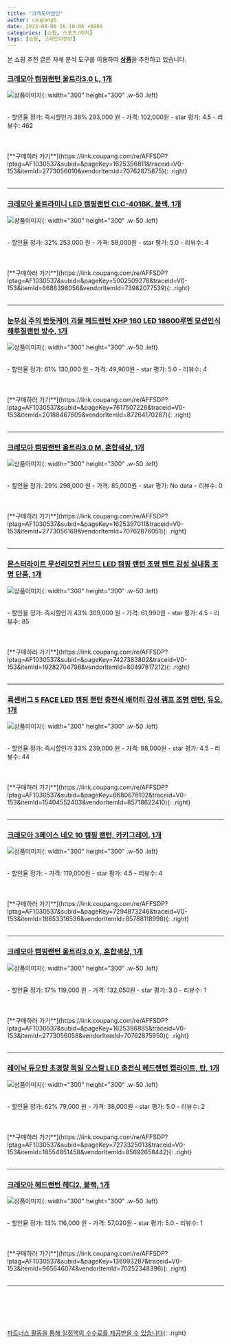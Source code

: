 ```yaml
---
title: "크레모아랜턴"
author: coupang6
date: 2023-08-08 16:10:08 +0800
categories: [쇼핑, 스포츠/레저]
tags: [쇼핑, 크레모아랜턴]
---
```


본 쇼핑 추천 글은 자체 분석 도구를 이용하여 [**상품**](https://link.coupang.com/a/bao1ui)을 추천하고 있습니다.

### [크레모아 캠핑랜턴 울트라3.0 L, 1개](https://link.coupang.com/re/AFFSDP?lptag=AF1030537&subid=&pageKey=1625396811&traceid=V0-153&itemId=2773056010&vendorItemId=70762875875)

![상품이미지](https://thumbnail10.coupangcdn.com/thumbnails/remote/230x230ex/image/retail/images/2020/05/26/14/1/1c825759-1494-4319-93e8-e5389bcd0b80.jpg){: width="300" height="300" .w-50 .left}


<br>
- 할인율 정가: 즉시할인가 38%  293,000   원
- 가격: 102,000원
- star 평가: 4.5
- 리뷰수: 462
<br>
<br>
<br>
<br>
[**구매하러 가기**](https://link.coupang.com/re/AFFSDP?lptag=AF1030537&subid=&pageKey=1625396811&traceid=V0-153&itemId=2773056010&vendorItemId=70762875875){: .right}
<br>
<br>

---

### [크레모아 울트라미니 LED 캠핑랜턴 CLC-401BK, 블랙, 1개](https://link.coupang.com/re/AFFSDP?lptag=AF1030537&subid=&pageKey=5002509278&traceid=V0-153&itemId=6688398056&vendorItemId=73982077539)

![상품이미지](https://thumbnail6.coupangcdn.com/thumbnails/remote/230x230ex/image/rs_quotation_api/gxerohiv/9272e6cefcb849389fdc26bb20b9b356.jpg){: width="300" height="300" .w-50 .left}


<br>
- 할인율 정가: 32%  253,000   원
- 가격: 59,000원
- star 평가: 5.0
- 리뷰수: 4
<br>
<br>
<br>
<br>
[**구매하러 가기**](https://link.coupang.com/re/AFFSDP?lptag=AF1030537&subid=&pageKey=5002509278&traceid=V0-153&itemId=6688398056&vendorItemId=73982077539){: .right}
<br>
<br>

---

### [눈부심 주의 반듯케어 괴물 헤드랜턴 XHP 160 LED 18600루멘 모션인식 해루질랜턴 방수, 1개](https://link.coupang.com/re/AFFSDP?lptag=AF1030537&subid=&pageKey=7617507226&traceid=V0-153&itemId=20188467605&vendorItemId=87264170287)

![상품이미지](https://thumbnail6.coupangcdn.com/thumbnails/remote/230x230ex/image/vendor_inventory/3181/26b199318d49c5daf87dacbe642b374a2ff1ee5a4b40935b878b215f9171.png){: width="300" height="300" .w-50 .left}


<br>
- 할인율 정가: 61%  130,000   원
- 가격: 49,900원
- star 평가: 5.0
- 리뷰수: 4
<br>
<br>
<br>
<br>
[**구매하러 가기**](https://link.coupang.com/re/AFFSDP?lptag=AF1030537&subid=&pageKey=7617507226&traceid=V0-153&itemId=20188467605&vendorItemId=87264170287){: .right}
<br>
<br>

---

### [크레모아 캠핑랜턴 울트라3.0 M, 혼합색상, 1개](https://link.coupang.com/re/AFFSDP?lptag=AF1030537&subid=&pageKey=1625397011&traceid=V0-153&itemId=2773056169&vendorItemId=70762876051)

![상품이미지](https://thumbnail6.coupangcdn.com/thumbnails/remote/230x230ex/image/retail/images/2020/05/26/14/3/73a2248f-4a5a-49c1-8538-fa28c65f6712.jpg){: width="300" height="300" .w-50 .left}


<br>
- 할인율 정가: 29%  298,000   원
- 가격: 85,000원
- star 평가: No data
- 리뷰수: 0
<br>
<br>
<br>
<br>
[**구매하러 가기**](https://link.coupang.com/re/AFFSDP?lptag=AF1030537&subid=&pageKey=1625397011&traceid=V0-153&itemId=2773056169&vendorItemId=70762876051){: .right}
<br>
<br>

---

### [몬스터라이트 무선리모컨 커브드 LED 캠핑 랜턴 조명 텐트 감성 실내등 조명 단품, 1개](https://link.coupang.com/re/AFFSDP?lptag=AF1030537&subid=&pageKey=7427383802&traceid=V0-153&itemId=19282704798&vendorItemId=80497817212)

![상품이미지](https://thumbnail7.coupangcdn.com/thumbnails/remote/230x230ex/image/vendor_inventory/99b0/6a6f249bc090f7a914372f0bb6bc1d187f97ed6b8d91c4539a5dc76a5870.jpg){: width="300" height="300" .w-50 .left}


<br>
- 할인율 정가: 즉시할인가 43%  309,000   원
- 가격: 61,990원
- star 평가: 4.5
- 리뷰수: 85
<br>
<br>
<br>
<br>
[**구매하러 가기**](https://link.coupang.com/re/AFFSDP?lptag=AF1030537&subid=&pageKey=7427383802&traceid=V0-153&itemId=19282704798&vendorItemId=80497817212){: .right}
<br>
<br>

---

### [룩센버그 5 FACE LED 캠핑 랜턴 충전식 배터리 감성 램프 조명 렌턴, 듀오, 1개](https://link.coupang.com/re/AFFSDP?lptag=AF1030537&subid=&pageKey=6680678102&traceid=V0-153&itemId=15404552403&vendorItemId=85718622410)

![상품이미지](https://thumbnail6.coupangcdn.com/thumbnails/remote/230x230ex/image/vendor_inventory/9087/d83a1c3dfdc7e46259b6441a832d8c08ae025694214f03ce608b0a3257f2.jpg){: width="300" height="300" .w-50 .left}


<br>
- 할인율 정가: 즉시할인가 33%  239,000   원
- 가격: 98,000원
- star 평가: 4.5
- 리뷰수: 44
<br>
<br>
<br>
<br>
[**구매하러 가기**](https://link.coupang.com/re/AFFSDP?lptag=AF1030537&subid=&pageKey=6680678102&traceid=V0-153&itemId=15404552403&vendorItemId=85718622410){: .right}
<br>
<br>

---

### [크레모아 3페이스 네오 10 캠핑 랜턴, 카키그레이, 1개](https://link.coupang.com/re/AFFSDP?lptag=AF1030537&subid=&pageKey=7294873246&traceid=V0-153&itemId=18653316536&vendorItemId=85788118998)

![상품이미지](https://thumbnail9.coupangcdn.com/thumbnails/remote/230x230ex/image/retail/images/2023/04/26/12/7/6d1bc70f-d9a4-4ecd-8804-02da86c3d2b5.jpg){: width="300" height="300" .w-50 .left}


<br>
- 할인율 정가: 
- 가격: 119,000원
- star 평가: 4.5
- 리뷰수: 4
<br>
<br>
<br>
<br>
[**구매하러 가기**](https://link.coupang.com/re/AFFSDP?lptag=AF1030537&subid=&pageKey=7294873246&traceid=V0-153&itemId=18653316536&vendorItemId=85788118998){: .right}
<br>
<br>

---

### [크레모아 캠핑랜턴 울트라3.0 X, 혼합색상, 1개](https://link.coupang.com/re/AFFSDP?lptag=AF1030537&subid=&pageKey=1625396885&traceid=V0-153&itemId=2773056058&vendorItemId=70762875950)

![상품이미지](https://thumbnail7.coupangcdn.com/thumbnails/remote/230x230ex/image/retail/images/2020/05/26/14/1/361f0458-e396-4675-838f-88cb613dc6b3.jpg){: width="300" height="300" .w-50 .left}


<br>
- 할인율 정가: 17%  119,000   원
- 가격: 132,050원
- star 평가: 3.0
- 리뷰수: 1
<br>
<br>
<br>
<br>
[**구매하러 가기**](https://link.coupang.com/re/AFFSDP?lptag=AF1030537&subid=&pageKey=1625396885&traceid=V0-153&itemId=2773056058&vendorItemId=70762875950){: .right}
<br>
<br>

---

### [레이낙 듀오탄 초경량 독일 오스람 LED 충전식 헤드랜턴 캡라이트, 탄, 1개](https://link.coupang.com/re/AFFSDP?lptag=AF1030537&subid=&pageKey=7273325013&traceid=V0-153&itemId=18554851458&vendorItemId=85692658442)

![상품이미지](https://thumbnail6.coupangcdn.com/thumbnails/remote/230x230ex/image/vendor_inventory/80e6/85e417d8cd34b8534c6269752dd397d8ff83d6907caf5a5746631e0d8af8.jpg){: width="300" height="300" .w-50 .left}


<br>
- 할인율 정가: 62%  79,000   원
- 가격: 38,000원
- star 평가: 5.0
- 리뷰수: 2
<br>
<br>
<br>
<br>
[**구매하러 가기**](https://link.coupang.com/re/AFFSDP?lptag=AF1030537&subid=&pageKey=7273325013&traceid=V0-153&itemId=18554851458&vendorItemId=85692658442){: .right}
<br>
<br>

---

### [크레모아 헤드랜턴 헤디2, 블랙, 1개](https://link.coupang.com/re/AFFSDP?lptag=AF1030537&subid=&pageKey=136993287&traceid=V0-153&itemId=965646074&vendorItemId=70252348396)

![상품이미지](https://thumbnail6.coupangcdn.com/thumbnails/remote/230x230ex/image/retail/images/1207289317880484-7d359604-1240-4628-8373-3eb12fc3a1e6.jpg){: width="300" height="300" .w-50 .left}


<br>
- 할인율 정가: 13%  116,000   원
- 가격: 57,020원
- star 평가: 5.0
- 리뷰수: 1
<br>
<br>
<br>
<br>
[**구매하러 가기**](https://link.coupang.com/re/AFFSDP?lptag=AF1030537&subid=&pageKey=136993287&traceid=V0-153&itemId=965646074&vendorItemId=70252348396){: .right}
<br>
<br>

---
<br><br><br><br><br> [파트너스 활동을 통해 일정액의 수수료를 제공받을 수 있습니다](https://link.coupang.com/a/bao1ui){: .right}